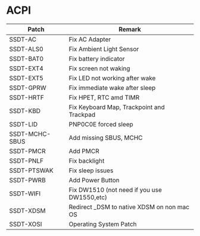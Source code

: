 # ACPI



| Patch          | Remark                                      |
| -------------- | ------------------------------------------- |
| SSDT-AC        | Fix AC Adapter                              |
| SSDT-ALS0      | Fix Ambient Light Sensor                    |
| SSDT-BAT0      | Fix battery indicator                       |
| SSDT-EXT4      | Fix screen not waking                       |
| SSDT-EXT5      | Fix LED not working after wake              |
| SSDT-GPRW      | Fix immediate wake after sleep              |
| SSDT-HRTF      | Fix HPET, RTC amd TIMR                      |
| SSDT-KBD       | Fix Keyboard Map, Trackpoint and Trackpad   |
| SSDT-LID       | PNP0C0E forced sleep                        |
| SSDT-MCHC-SBUS | Add missing SBUS, MCHC                      |
| SSDT-PMCR      | Add PMCR                                    |
| SSDT-PNLF      | Fix backlight                               |
| SSDT-PTSWAK    | Fix sleep issues                            |
| SSDT-PWRB      | Add Power Button                            |
| SSDT-WIFI      | Fix DW1510 (not need if you use DW1550,etc) |
| SSDT-XDSM      | Redirect _DSM to native XDSM on non mac OS  |
| SSDT-XOSI      | Operating System Patch                      |

